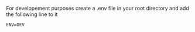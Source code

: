 For developement purposes create a .env file in your root directory and add the following line to it

```
ENV=DEV
```
